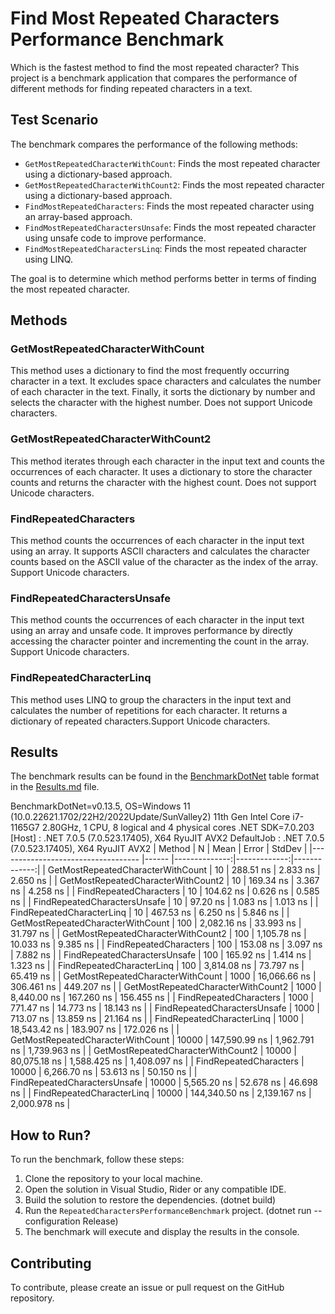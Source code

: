 # Find Most Repeated Characters Performance Benchmark
Which is the fastest method to find the most repeated character?
This project is a benchmark application that compares the performance of different methods for finding repeated characters in a text.

## Test Scenario
The benchmark compares the performance of the following methods:
- `GetMostRepeatedCharacterWithCount`: Finds the most repeated character using a dictionary-based approach.
- `GetMostRepeatedCharacterWithCount2`: Finds the most repeated character using a dictionary-based approach.
- `FindMostRepeatedCharacters`: Finds the most repeated character using an array-based approach.
- `FindMostRepeatedCharactersUnsafe`: Finds the most repeated character using unsafe code to improve performance.
- `FindMostRepeatedCharactersLinq`: Finds the most repeated character using LINQ.

The goal is to determine which method performs better in terms of finding the most repeated character.

## Methods

### GetMostRepeatedCharacterWithCount
This method uses a dictionary to find the most frequently occurring character in a text. It excludes space characters and calculates the number of each character in the text. Finally, it sorts the dictionary by number and selects the character with the highest number.  Does not support Unicode characters.

### GetMostRepeatedCharacterWithCount2
This method iterates through each character in the input text and counts the occurrences of each character. It uses a dictionary to store the character counts and returns the character with the highest count. Does not support Unicode characters.

### FindRepeatedCharacters
This method counts the occurrences of each character in the input text using an array. It supports ASCII characters and calculates the character counts based on the ASCII value of the character as the index of the array. Support Unicode characters.

### FindRepeatedCharactersUnsafe
This method counts the occurrences of each character in the input text using an array and unsafe code. It improves performance by directly accessing the character pointer and incrementing the count in the array. Support Unicode characters.

### FindRepeatedCharacterLinq
This method uses LINQ to group the characters in the input text and calculates the number of repetitions for each character. It returns a dictionary of repeated characters.Support Unicode characters.

## Results
The benchmark results can be found in the [BenchmarkDotNet](https://benchmarkdotnet.org) table format in the [Results.md](Results.md) file.

BenchmarkDotNet=v0.13.5, OS=Windows 11 (10.0.22621.1702/22H2/2022Update/SunValley2)
11th Gen Intel Core i7-1165G7 2.80GHz, 1 CPU, 8 logical and 4 physical cores
.NET SDK=7.0.203
  [Host]     : .NET 7.0.5 (7.0.523.17405), X64 RyuJIT AVX2
  DefaultJob : .NET 7.0.5 (7.0.523.17405), X64 RyuJIT AVX2
|                             Method |     N |          Mean |        Error |       StdDev |
|----------------------------------- |------ |--------------:|-------------:|-------------:|
|  GetMostRepeatedCharacterWithCount |    10 |     288.51 ns |     2.833 ns |     2.650 ns |
| GetMostRepeatedCharacterWithCount2 |    10 |     169.34 ns |     3.367 ns |     4.258 ns |
|             FindRepeatedCharacters |    10 |     104.62 ns |     0.626 ns |     0.585 ns |
|       FindRepeatedCharactersUnsafe |    10 |      97.20 ns |     1.083 ns |     1.013 ns |
|          FindRepeatedCharacterLinq |    10 |     467.53 ns |     6.250 ns |     5.846 ns |
|  GetMostRepeatedCharacterWithCount |   100 |   2,082.16 ns |    33.993 ns |    31.797 ns |
| GetMostRepeatedCharacterWithCount2 |   100 |   1,105.78 ns |    10.033 ns |     9.385 ns |
|             FindRepeatedCharacters |   100 |     153.08 ns |     3.097 ns |     7.882 ns |
|       FindRepeatedCharactersUnsafe |   100 |     165.92 ns |     1.414 ns |     1.323 ns |
|          FindRepeatedCharacterLinq |   100 |   3,814.08 ns |    73.797 ns |    65.419 ns |
|  GetMostRepeatedCharacterWithCount |  1000 |  16,066.66 ns |   306.461 ns |   449.207 ns |
| GetMostRepeatedCharacterWithCount2 |  1000 |   8,440.00 ns |   167.260 ns |   156.455 ns |
|             FindRepeatedCharacters |  1000 |     771.47 ns |    14.773 ns |    18.143 ns |
|       FindRepeatedCharactersUnsafe |  1000 |     713.07 ns |    13.859 ns |    21.164 ns |
|          FindRepeatedCharacterLinq |  1000 |  18,543.42 ns |   183.907 ns |   172.026 ns |
|  GetMostRepeatedCharacterWithCount | 10000 | 147,590.99 ns | 1,962.791 ns | 1,739.963 ns |
| GetMostRepeatedCharacterWithCount2 | 10000 |  80,075.18 ns | 1,588.425 ns | 1,408.097 ns |
|             FindRepeatedCharacters | 10000 |   6,266.70 ns |    53.613 ns |    50.150 ns |
|       FindRepeatedCharactersUnsafe | 10000 |   5,565.20 ns |    52.678 ns |    46.698 ns |
|          FindRepeatedCharacterLinq | 10000 | 144,340.50 ns | 2,139.167 ns | 2,000.978 ns |


## How to Run?
To run the benchmark, follow these steps:

1. Clone the repository to your local machine.
2. Open the solution in Visual Studio, Rider or any compatible IDE.
3. Build the solution to restore the dependencies. (dotnet build)
4. Run the `RepeatedCharactersPerformanceBenchmark` project. (dotnet run --configuration Release)
5. The benchmark will execute and display the results in the console.

## Contributing
To contribute, please create an issue or pull request on the GitHub repository.
